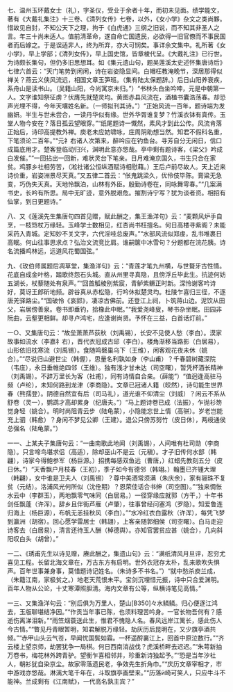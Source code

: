 <!-- { "loadSidebar": true } -->
七、温州玉环戴女士（礼），字圣仪，受业于余者十年，而初未见面。绩学能文，著有《大戴礼集注》十三卷、《清列女传》七卷，以外，《女小学》杂文之类尚夥。惜故见自封，不知公天下之理，拘于《白虎通》三纲之旧说，而不知其非圣人之言。年三十尚未适人。值前清革命，遂自命亡国遗民，必欲得一旧官僚而不事民国者而后嫁之。于是误适非人，终为所弃，亦大可悯矣。事详余文集中。礼所著《女小学》，早上学部；《清列女传》，早上国史馆，皆章棱代呈。《大戴礼注》已行世。为诗颇长集句，但仍多旧思想耳。如《集元遗山句，题吴莲溪太史述怀集唐诗后》七律六首云：“天门笔势到闲闲，诗在岩姿隐显间。白帽枉教淹晚节，深居那得似禅关？燕云义侠风流远，相国文章玉笋班。（集有陆太保题辞。）后日山阳养衰疾，系舟山是读书山。（吴籍山阳，今尚寓京未归。”）“书林头白坐吟呻，元是中朝第一人。文字谁知祭征虏？伏膺先就楚灵均。黄图赤县风流在，酒榼书囊浩荡春。却恐声光埋不得，今年天壤姓名新。（一师拟刊其诗。”）“正始风流一百年，题诗端为发幽妍。半生与世未尝合，一读丹华似有缘。世外华胥谁复梦？竹溪衣钵有真传。玉堂人物今安在？落日孤云望眼穿。”“纸尾题诗一慨然，素风才到此公传。风流肯落正始后，诗印高提教外禅。庾老未应妨啸咏，庄周阴助想当然。知君不假科名重，下笔须论二百年。”“元礻右诸人次第来，醉吟应在钓鱼台。寻芳自分无闲日，信口成篇底用才。楚客登临动归兴，渊明此意亦悠哉。亭中剩有题诗客，《梁父》吟成白发催。”“一回拈出一回新，难状灵台下笔亲。日月难淹京国久，书生只合在家贫。鸡豚乡社相劳苦，（淞社诸公恒纵酒赋诗相慰藉。）王后卢前尽故人。天上近来诗价重，岩姿洲景尽天真。”又五律二首云：“伥鬼跳梁久，优伶伎毕陈。膏粱无急变，巧伪失天真。天地怜飘泊，山林有外臣。殷勤诗卷在，同咏舞雩春。”“几案满书史，长吟有所思。局中无旷迹，意外脱艰危。摧割诗宁写？犹为谈者资。相招有仙掌，到日更题诗。”

八、又《莲溪先生集唐句四首见赠，赋此酬之，集王渔洋句》云：“麦颗风炉手自烹，一枝筇杖万缘轻。玉峰学士数相见，红杏尚书枉擅名。何日高楼寻紫阁？未能采药入青城。定知妙不关文字，六代淫哇总废声。”“水部风流似郑虔，乱书堆裹日高眠。何山往事思求点？弘治文流竞比肩。谁嗣箧中冰雪句？分题都在浣花胰。诗名流播鸡林远，远道风花蜀国弦。”

九、《玫伯师属题后凋草堂，集渔洋句》云：“青莲才笔九州横，与世聱牙古性情。花底自成金叶格，踏歌终怨石头城。直从州里寻真隐，且傍浮丘毕此生。抗迹何妨五湖长，杖藜随处有泉声。”“回首觚棱别紫宸，青鲈紫鳜正时新。深怜谢客吟诗好，莫讶王郎斫地频。辟谷真从赤松隐，行吟休拟楚灵均。杜陵乍喜归三径，不逐唐羌驿路尘。”“国破怜《哀郢》，凄凉古佛前。还登江上祠，卜筑蒋山边。泥饮从田父，岩居傍善泉。卷书即垂钓，拾橡此中眠。”“我爱尧峰叟，琴书杂坐眠。田园非阮曲，云壑更相鲜。却寻卢鸿宅，应逢谢尚贤。予怀在三益，白首话灯前。”

一○、又集唐句云：“故垒萧萧芦荻秋（刘禹锡），长安不见使人愁（李白）。漠家故事如流水（李嘉礻右），晋代衣冠成古邱（李白）。楼角渐移当路影（白居易），山形依旧枕寒流（刘禹锡）。食随鸣磬巢乌下（王维），闲客观花夜未休（姚合）。”“尽说归山避世尘（韩偓），思量名利孰如身（李山甫）？千春碧树藏深院（韦庄），永日垂帷绝四邻（王维）。独有浅才甘未达（司空曙），暂凭杯酒长精神（刘禹锡）。不辞万里长为客（社甫），同有诗情自合亲。（薛能”）“值迥逢高驻马频（卢纶），未知何路到龙津（李商隐）。文章已冠诸人籍（皎然），诗句能生世界春（熊孺登）。阴德自然宜有后（司马礼），道光谁不仰清尘（刘威）？闲云不系从舒卷（灵一），鹦鹉才高却累身（纪唐夫。”）“马上题诗卷已成（法振），乍抛衫笏觉身轻（姚合）。明时尚阻青云步（陆龟蒙），小隐能忘世上情（高骈）。岁老岂能充上驷（韩愈）？身闲不梦见公卿（王建）。退公只傍苏努竹（皮日休），两绶通侯总强名（陆龟蒙。”）

一一、上某夫子集唐句云：“一曲南歌此地闻（刘禹锡），人间唯有杜司勋（李商隐）。只言啼鸟堪求侣（高适），除却巫山不是云（元稹）。才子旧传何水部（韩翩），诗家今得鲍参军（杨巨源。）招携每感双鱼远（曹唐，）红蜡先教刻五分（皮日休。”）“天香飘户月枝春（王初），季子如今有德邻（韩翊。）翰墨已齐锺大理（韩翩），女中谁是卫夫人（刘禹锡）？尊中美酒常须满（朱庆余），家有骊珠不复贫（元结）。洛浦风光何所似（沈佺期）？恩荣佳话合书绅（司空图）。”“独来惆怅水云中（李群玉），两地飘零气味同（白居易。）一径穿缘应就郭（方干，）十年书剑任飘蓬（许浑）。辞乡且伴街芦雁（卢肇），往事曾经问塞鸿（罗隐）。知爱鲁连归海上（杨巨源），布帆无恙挂秋风（李白）。”“水冷红衣白露秋（许浑），每凭飞梦到瀛洲（胡宿）。回心愿学雷居士（韩翃），上客亲随郭细侯（司空曙）。白马走迎诗客去（白居易），清言还待玉人酬（棹德舆）。亦知官罢贫应甚（姚合），几向斜阳叹白头（胡曾）。”

一二、《琇甫先生以诗见赠，赓此酬之，集遗山句》云：“满纸清风月旦评，忍穷尤喜见工程。长留北海文章在，万古东方有启明。世外衣冠存太朴，乱来歌吹失惧声。百年世事兼身事，莫惜题诗记姓名。（朱诗多不书名。”）“就中愁杀庾兰成，（朱籍江南，家极贫之。）地老天荒恨未平。宝剑沉埋惜元振，诗中只合爱渊明。百年人物从公论，十丈寒潭照胆清。海内文章有公等，纵横诗笔见高情。”

一三、又集渔洋句云：“别后俱为万里人，楚山[B350]々水鳞鳞。归心便逐江鸿去，玉版聊堪结净因。”“作贡当年事已陈，也须料理苦吟身。一官长物吾何有？感逝伤离涕泪新。”“雨笠烟蓑送此生，惟君不愧隐人名。春风远岸江篱长，感此伤人今古情。”“瞥见丹青眼暂明，知君解脱万缘轻。劫灰历后昆明在，又少旗亭酒共倾。”“赤甲山头云气苍，早闻忧国鬓如霜。一杯遥酹襄江上，回首中原泣数行。”“齐云楼上望京师，劫罢犹争一局棋。何日西南消战伐？虎溪桥畔去迟迟。”“朱萼新抽万卷书，梅花林外跨青驴。望衡乍喜相邻并，珍重新诗独起予。”“恐是当年汐社人，朝衫犹自染京尘。故家零落遗民老，争效先生折角巾。”“庆历文章宰相才，市中游戏亦悠哉。淋漓大笔千年在，斗取旗亭画壁来。”“历落崎可笑人，只应牛斗不能神。兰成剩有《江南赋》，一代高名孰主宾？”


